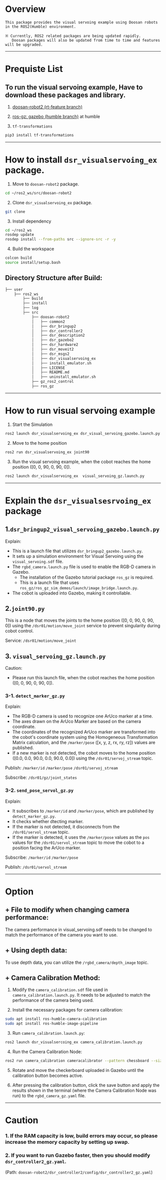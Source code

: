 # Overview
    
    This package provides the visual servoing example using Doosan robots in the ROS2(Humble) environment.
    
    ※ Currently, ROS2 related packages are being updated rapidly. 
       Doosan packages will also be updated from time to time and features will be upgraded.


---
# Prequiste List
## To run the visual servoing example, Have to download these packages and library.

1. [doosan-robot2 (rt-feature branch)](https://github.com/doosan-robotics/doosan-robot2/tree/rt_feature)

2. [ros-gz: gazebo (humble branch)](https://github.com/gazebosim/ros_gz/tree/humble) at humble

3. `tf-transformations`

```bash
pip3 install tf-transformations
```

---
# How to install `dsr_visualservoing_ex` package.
1. Move to `doosan-robot2` package.
```bash
cd ~/ros2_ws/src/doosan-robot2
```

2. Clone `dsr_visualservoing_ex` package.
```bash
git clone 
```

3. Install dependency
```bash
cd ~/ros2_ws
rosdep update
rosdep install --from-paths src --ignore-src -r -y
```

4. Build the workspace
```bash
colcon build
source install/setup.bash
```

## Directory Structure after Build:
```bash
├── user
    ├── ros2_ws
        ├── build
        ├── install
        ├── log
        ├── src
            ├── doosan-robot2
            │   ├── common2
            │   ├── dsr_bringup2
            │   ├── dsr_controller2
            │   ├── dsr_description2
            │   ├── dsr_gazebo2
            │   ├── dsr_hardware2
            │   ├── dsr_moveit2
            │   ├── dsr_msgs2
            │   ├── dsr_visualservoing_ex
            │   ├── install_emulator.sh
            │   ├── LICENSE
            │   ├── README.md
            │   ├── uninstall_emulator.sh
            ├── gz_ros2_control
            ├── ros_gz
```


---
# How to run visual servoing example
1. Start the Simulation
```bash
ros2 launch dsr_visualservoing_ex dsr_visual_servoing_gazebo.launch.py
```

2. Move to the home position
```bash
ros2 run dsr_visualservoing_ex joint90
```

3. Run the visual servoing example, when the cobot reaches the home position ([0, 0, 90, 0, 90, 0]).
```bash
ros2 launch dsr_visualservoing_ex  visual_servoing_gz.launch.py
```

---
# Explain the `dsr_visualsesrvoing_ex` package
## 1.`dsr_bringup2_visual_servoing_gazebo.launch.py`
Explain:
- This is a launch file that utilizes `dsr_bringup2_gazebo.launch.py`.
- It sets up a simulation environment for Visual Servoing using the `visual_servoing.sdf` file.
- The `rgbd_camera.launch.py` file is used to enable the RGB-D camera in Gazebo.
    - The installation of the Gazebo tutorial package `ros_gz` is required.
    - This is a launch file that uses `ros_gz/ros_gz_sim_demos/launch/image_bridge.launch.py`.
- The cobot is uploaded into Gazebo, making it controllable.


## 2.`joint90.py`
This is a node that moves the joints to the home position ([0, 0, 90, 0, 90, 0]) using the `/dsr01/motion/move_joint` service to prevent singularity during cobot control.

Service:
`/dsr01/motion/move_joint`


## 3. `visual_servoing_gz.launch.py`
Caution:
- Please run this launch file, when the cobot reaches the home position ([0, 0, 90, 0, 90, 0]).

### 3-1. `detect_marker_gz.py`
Explain:
- The RGB-D camera is used to recognize one ArUco marker at a time.
- The axes drawn on the ArUco Marker are based on the camera coordinate. 
- The coordinates of the recognized ArUco marker are transformed into the cobot's coordinate system using the Homogeneous Transformation Matrix calculation, and the `/marker/pose` ([x, y, z, rx, ry, rz]) values are published.
- If a new marker is not detected, the cobot moves to the home position ([0.0, 0.0, 90.0, 0.0, 90.0, 0.0]) using the `/dsr01/servoj_stream` topic.

Publish:
`/marker/id`
`/marker/pose`
`/dsr01/servoj_stream`

Subscribe:
`/dsr01/gz/joint_states`


### 3-2. `send_pose_servol_gz.py`
Explain:
- It subscribes to `/marker/id` and `/marker/pose`, which are published by `detect_marker_gz.py`.
- It checks whether dtecting marker.
- If the marker is not detected, it disconnects from the `/dsr01/servol_stream` topic.
- If the marker is detected, it uses the `/marker/pose` values as the `pos` values for the `/dsr01/servol_stream` topic to move the cobot to a position facing the ArUco marker.

Subscribe:
`/marker/id`
`/marker/pose`

Publish:
`/dsr01/servol_stream`


---
# Option

## + File to modify when changing camera performance:
The camera performance in visual_servoing.sdf needs to be changed to match the performance of the camera you want to use.

## + Using depth data:
To use depth data, you can utilize the `/rgbd_camera/depth_image` topic.

## + Camera Calibration Method:
1. Modify the `camera_calibration.sdf` file used in `camera_calibration.launch.py`.
It needs to be adjusted to match the performance of the camera being used.

2. Install the necessary packages for camera calibration:
```bash
sudo apt install ros-humble-camera-calibration
sudo apt install ros-humble-image-pipeline
```

3. Run `camera_calibration.launch.py`:
```bash
ros2 launch dsr_visualsercoing_ex camera_calibration.launch.py
```

4. Run the Camera Calibration Node:
```bash
ros2 run camera_calibration cameracalibrator --pattern chessboard --size 6x8 --square 0.02 image:=/rgbd_camera/image
```

5. Rotate and move the checkerboard uploaded in Gazebo until the calibration button becomes active.

6. After pressing the calibration button, click the save button and apply the results shown in the terminal (where the Camera Calibration Node was run) to the `rgbd_camera_gz.yaml` file.


---
# Caution
### 1. If the RAM capacity is low, build errors may occur, so please increase the memory capacity by setting up swap.

### 2. If you want to run Gazebo faster, then you should modify `dsr_controller2_gz.yaml`.
(Path: `doosan-robot2/dsr_controller2/config/dsr_controller2_gz.yaml`)






